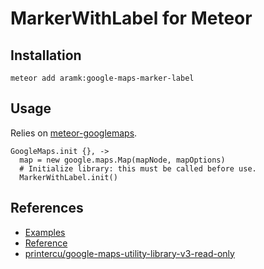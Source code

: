 # MarkerWithLabel for Meteor

## Installation

```
meteor add aramk:google-maps-marker-label
```

## Usage

Relies on [meteor-googlemaps](https://github.com/drewjw81/meteor-googlemaps/).

```
GoogleMaps.init {}, ->
  map = new google.maps.Map(mapNode, mapOptions)
  # Initialize library: this must be called before use.
  MarkerWithLabel.init()
```

## References

* [Examples](http://google-maps-utility-library-v3.googlecode.com/svn/tags/markerwithlabel/1.1.9/docs/examples.html)
* [Reference](http://google-maps-utility-library-v3.googlecode.com/svn/tags/markerwithlabel/1.1.9/docs/reference.html)
* [printercu/google-maps-utility-library-v3-read-only](https://github.com/printercu/google-maps-utility-library-v3-read-only)
